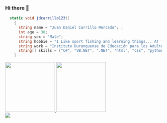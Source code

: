 ### Hi there 👋
```C#
  static void jdcarrillo123()
    {
      string name = "Juan Daniel Carrillo Mercado"; ;
      int age = 38;
      string sex = "Male";
      string hobbie = "I Like sport fishing and learning things... AT THE SAME TIME";
      string work = "Instituto Duranguense de Educación para los Adultos";
      string[] skills = {"C#", "VB.NET", ".NET", "html", "css", "python", "R", "SQL Server", "Azure plataform"};
    }
```
<a href="https://github.com/jdcarrillo123">
  <img height="160em" src="https://github-readme-stats.vercel.app/api?username=jdcarrillo123">
  <img height="160em" src="https://github-readme-stats.vercel.app/api/top-langs/?username=jdcarrillo123">
</a>
<br>
<a href="https://www.credly.com/badges/8e69a693-e94b-4540-8e96-2b1eaf5836b0/public_url" target="blank">
  <img src="https://user-images.githubusercontent.com/92382017/174416519-1ead6919-3f06-42a7-b7be-6783f24d557f.png">

</a>

